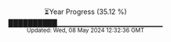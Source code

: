 <p align="center">
⏳Year Progress (35.12 %) <br>
██████████▁▁▁▁▁▁▁▁▁▁▁▁▁▁▁▁▁▁▁▁ <br>
<sub>Updated: Wed, 08 May 2024 12:32:36 GMT</sub>
</p>

